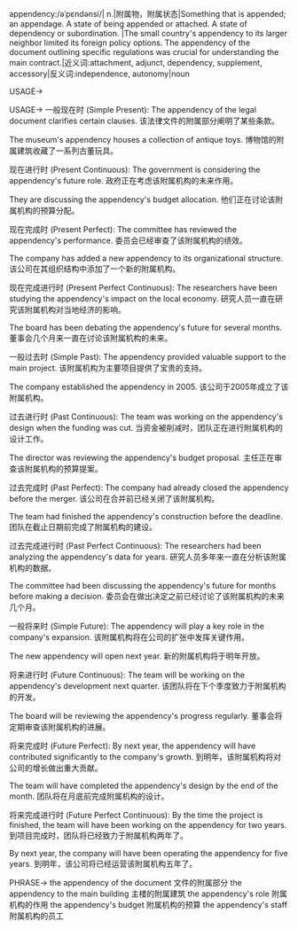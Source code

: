 appendency:/əˈpɛndənsi/| n.|附属物，附属状态|Something that is appended; an appendage.  A state of being appended or attached.  A state of dependency or subordination. |The small country's appendency to its larger neighbor limited its foreign policy options.  The appendency of the document outlining specific regulations was crucial for understanding the main contract.|近义词:attachment, adjunct, dependency, supplement, accessory|反义词:independence, autonomy|noun

USAGE->

USAGE->
一般现在时 (Simple Present):
The appendency of the legal document clarifies certain clauses.  该法律文件的附属部分阐明了某些条款。

The museum's appendency houses a collection of antique toys.  博物馆的附属建筑收藏了一系列古董玩具。


现在进行时 (Present Continuous):
The government is considering the appendency's future role. 政府正在考虑该附属机构的未来作用。

They are discussing the appendency's budget allocation.  他们正在讨论该附属机构的预算分配。


现在完成时 (Present Perfect):
The committee has reviewed the appendency's performance. 委员会已经审查了该附属机构的绩效。

The company has added a new appendency to its organizational structure.  该公司在其组织结构中添加了一个新的附属机构。


现在完成进行时 (Present Perfect Continuous):
The researchers have been studying the appendency's impact on the local economy.  研究人员一直在研究该附属机构对当地经济的影响。

The board has been debating the appendency's future for several months.  董事会几个月来一直在讨论该附属机构的未来。


一般过去时 (Simple Past):
The appendency provided valuable support to the main project.  该附属机构为主要项目提供了宝贵的支持。

The company established the appendency in 2005.  该公司于2005年成立了该附属机构。


过去进行时 (Past Continuous):
The team was working on the appendency's design when the funding was cut.  当资金被削减时，团队正在进行附属机构的设计工作。

The director was reviewing the appendency's budget proposal. 主任正在审查该附属机构的预算提案。


过去完成时 (Past Perfect):
The company had already closed the appendency before the merger.  该公司在合并前已经关闭了该附属机构。

The team had finished the appendency's construction before the deadline.  团队在截止日期前完成了附属机构的建设。


过去完成进行时 (Past Perfect Continuous):
The researchers had been analyzing the appendency's data for years.  研究人员多年来一直在分析该附属机构的数据。

The committee had been discussing the appendency's future for months before making a decision.  委员会在做出决定之前已经讨论了该附属机构的未来几个月。


一般将来时 (Simple Future):
The appendency will play a key role in the company's expansion.  该附属机构将在公司的扩张中发挥关键作用。

The new appendency will open next year.  新的附属机构将于明年开放。


将来进行时 (Future Continuous):
The team will be working on the appendency's development next quarter.  该团队将在下个季度致力于附属机构的开发。

The board will be reviewing the appendency's progress regularly. 董事会将定期审查该附属机构的进展。


将来完成时 (Future Perfect):
By next year, the appendency will have contributed significantly to the company's growth.  到明年，该附属机构将对公司的增长做出重大贡献。

The team will have completed the appendency's design by the end of the month.  团队将在月底前完成附属机构的设计。


将来完成进行时 (Future Perfect Continuous):
By the time the project is finished, the team will have been working on the appendency for two years.  到项目完成时，团队将已经致力于附属机构两年了。

By next year, the company will have been operating the appendency for five years. 到明年，该公司将已经运营该附属机构五年了。



PHRASE->
the appendency of the document  文件的附属部分
the appendency to the main building  主楼的附属建筑
the appendency's role  附属机构的作用
the appendency's budget  附属机构的预算
the appendency's staff  附属机构的员工
